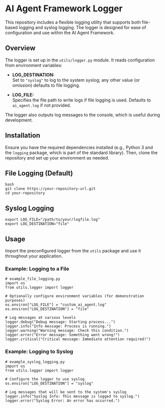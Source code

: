 # AI Agent Framework Logger

This repository includes a flexible logging utility that supports both file-based logging and syslog logging. The logger is designed for ease of configuration and use within the AI Agent Framework.

## Overview

The logger is set up in the `utils/logger.py` module. It reads configuration from environment variables:

- **LOG_DESTINATION:**  
  Set to `"syslog"` to log to the system syslog; any other value (or omission) defaults to file logging.
  
- **LOG_FILE:**  
  Specifies the file path to write logs if file logging is used. Defaults to `ai_agent.log` if not provided.

The logger also outputs log messages to the console, which is useful during development.

## Installation

Ensure you have the required dependencies installed (e.g., Python 3 and the `logging` package, which is part of the standard library). Then, clone the repository and set up your environment as needed.

## File Logging (Default)
```
bash
git clone https://your-repository-url.git
cd your-repository
```

## Syslog Logging

```
export LOG_FILE="/path/to/your/logfile.log"
export LOG_DESTINATION="file"
```

## Usage
Import the preconfigured logger from the `utils` package and use it throughout your application.

### Example: Logging to a File
```
# example_file_logging.py
import os
from utils.logger import logger

# Optionally configure environment variables (for demonstration purposes)
os.environ["LOG_FILE"] = "custom_ai_agent.log"
os.environ["LOG_DESTINATION"] = "file"

# Log messages at various levels
logger.debug("Debug message: Starting process...")
logger.info("Info message: Process is running.")
logger.warning("Warning message: Check this condition.")
logger.error("Error message: Something went wrong!")
logger.critical("Critical message: Immediate attention required!")

```

### Example: Logging to Syslog
```
# example_syslog_logging.py
import os
from utils.logger import logger

# Configure the logger to use syslog
os.environ["LOG_DESTINATION"] = "syslog"

# Log messages that will be sent to the system's syslog
logger.info("Syslog Info: This message is logged to syslog.")
logger.error("Syslog Error: An error has occurred.")
```
